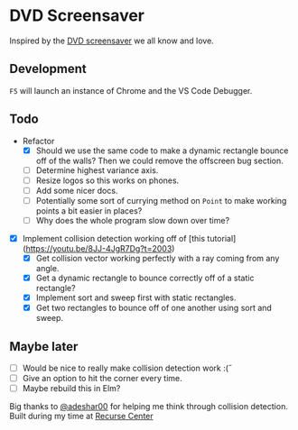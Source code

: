 # DVD Screensaver

Inspired by the [DVD screensaver](https://www.youtube.com/watch?v=-pdVUsCqd2U) we all know and love.  

## Development

`F5` will launch an instance of Chrome and the VS Code Debugger.

## Todo

- Refactor
    - [x] Should we use the same code to make a dynamic rectangle bounce off of the walls? Then we could remove the offscreen bug section.
    - [ ] Determine highest variance axis.
    - [ ] Resize logos so this works on phones.
    - [ ] Add some nicer docs.
    - [ ] Potentially some sort of currying method on `Point` to make working points a bit easier in places?
    - [ ] Why does the whole program slow down over time?
- [x] Implement collision detection working off of [this tutorial] (https://youtu.be/8JJ-4JgR7Dg?t=2003)
    - [x] Get collision vector working perfectly with a ray coming from any angle.
    - [x] Get a dynamic rectangle to bounce correctly off of a static rectangle?
    - [x] Implement sort and sweep first with static rectangles.
    - [x] Get two rectangles to bounce off of one another using sort and sweep.

## Maybe later
- [ ] Would be nice to really make collision detection work :(˝
- [ ] Give an option to hit the corner every time.
- [ ] Maybe rebuild this in Elm?

Big thanks to [@adeshar00](https://github.com/adeshar00) for helping me think through collision detection.  
Built during my time at [Recurse Center](https://www.recurse.com)
